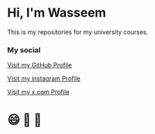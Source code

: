# Hi, I'm Wasseem
<p>This is my repositories for my university courses.</p>

### My social 

[Visit my GitHub Profile](https://github.com/wassem-qaneer)

[Visit my instagram Profile](https://www.instagram.com/pr.waseem/)

[Visit my x.com Profile](https://x.com/wasseem_q?mx=2)

# :smile: :book: :rocket:


